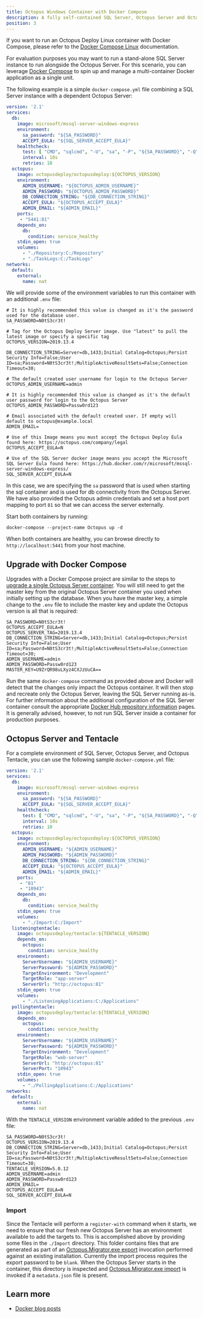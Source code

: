 ```yaml
---
title: Octopus Windows Container with Docker Compose
description: A fully self-contained SQL Server, Octopus Server and Octopus Tentacle can be provisioned through Docker Compose
position: 3
---
```


If you want to run an Octopus Deploy Linux container with Docker Compose, please refer to the [Docker Compose Linux](/docs/installation/octopus-in-container/docker-compose-linux.md) documentation.

For evaluation purposes you may want to run a stand-alone SQL Server instance to run alongside the Octopus Server. For this scenario, you can leverage [Docker Compose](https://docs.docker.com/compose/overview/) to spin up and manage a multi-container Docker application as a single unit.

The following example is a simple `docker-compose.yml` file combining a SQL Server instance with a dependent Octopus Server:

```YAML
version: '2.1'
services:
  db:
    image: microsoft/mssql-server-windows-express
    environment:
      sa_password: "${SA_PASSWORD}"
      ACCEPT_EULA: "${SQL_SERVER_ACCEPT_EULA}"
    healthcheck:
      test: [ "CMD", "sqlcmd", "-U", "sa", "-P", "${SA_PASSWORD}", "-Q", "select 1" ]
      interval: 10s
      retries: 10
  octopus:
    image: octopusdeploy/octopusdeploy:${OCTOPUS_VERSION}
    environment:
      ADMIN_USERNAME: "${OCTOPUS_ADMIN_USERNAME}"
      ADMIN_PASSWORD: "${OCTOPUS_ADMIN_PASSWORD}"
      DB_CONNECTION_STRING: "${DB_CONNECTION_STRING}"
      ACCEPT_EULA: "${OCTOPUS_ACCEPT_EULA}"
      ADMIN_EMAIL: "${ADMIN_EMAIL}"
    ports:
     - "5441:81"
    depends_on:
      db:
        condition: service_healthy
    stdin_open: true
    volumes:
      - "./Repository:C:/Repository"
      - "./TaskLogs:C:/TaskLogs"
networks:
  default:
    external:
      name: nat
```

We will provide some of the environment variables to run this container with an additional `.env` file:

```
# It is highly recommended this value is changed as it's the password used for the database user.
SA_PASSWORD=N0tS3cr3t!

# Tag for the Octopus Deploy Server image. Use "latest" to pull the latest image or specify a specific tag
OCTOPUS_VERSION=2019.13.4

DB_CONNECTION_STRING=Server=db,1433;Initial Catalog=Octopus;Persist Security Info=False;User ID=sa;Password=N0tS3cr3t!;MultipleActiveResultSets=False;Connection Timeout=30;

# The default created user username for login to the Octopus Server
OCTOPUS_ADMIN_USERNAME=admin

# It is highly recommended this value is changed as it's the default user password for login to the Octopus Server
OCTOPUS_ADMIN_PASSWORD=Passw0rd123

# Email associated with the default created user. If empty will default to octopus@example.local
ADMIN_EMAIL=

# Use of this Image means you must accept the Octopus Deploy Eula found here: https://octopus.com/company/legal
OCTOPUS_ACCEPT_EULA=N

# Use of the SQL Server docker image means you accept the Microsoft SQL Server Eula found here: https://hub.docker.com/r/microsoft/mssql-server-windows-express/
SQL_SERVER_ACCEPT_EULA=N
```

In this case, we are specifying the `sa` password that is used when starting the sql container and is used for db connectivity from the Octopus Server. We have also provided the Octopus admin credentials and set a host port mapping to port `81` so that we can access the server externally.

Start both containers by running:

```
docker-compose --project-name Octopus up -d
```

When both containers are healthy, you can browse directly to `http://localhost:5441` from your host machine.

## Upgrade with Docker Compose

Upgrades with a Docker Compose project are similar to the steps to [upgrade a single Octopus Server container](octopus-server-container-windows.md). You will still need to get the master key from the original Octopus Server container you used when initially setting up the database. When you have the master key, a simple change to the `.env` file to include the master key and update the Octopus version is all that is required:

```
SA_PASSWORD=N0tS3cr3t!
OCTOPUS_ACCEPT_EULA=N
OCTOPUS_SERVER_TAG=2019.13.4
DB_CONNECTION_STRING=Server=db,1433;Initial Catalog=Octopus;Persist Security Info=False;User ID=sa;Password=N0tS3cr3t!;MultipleActiveResultSets=False;Connection Timeout=30;
ADMIN_USERNAME=admin
ADMIN_PASSWORD=Passw0rd123
MASTER_KEY=U9ZrQR98uLXyz4CXJzUuCA==
```

Run the same `docker-compose` command as provided above and Docker will detect that the changes only impact the Octopus container. It will then stop and recreate only the Octopus Server, leaving the SQL Server running as-is. For further information about the additional configuration of the SQL Server container consult the appropriate [Docker Hub repository information](https://hub.docker.com/r/microsoft/mssql-server-windows-express/) pages. It is generally advised, however, to not run SQL Server inside a container for production purposes.

## Octopus Server and Tentacle

For a complete environment of SQL Server, Octopus Server, and Octopus Tentacle, you can use the following sample `docker-compose.yml` file:

```yml
version: '2.1'
services:
  db:
    image: microsoft/mssql-server-windows-express
    environment:
      sa_password: "${SA_PASSWORD}"
      ACCEPT_EULA: "${SQL_SERVER_ACCEPT_EULA}"
    healthcheck:
      test: [ "CMD", "sqlcmd", "-U", "sa", "-P", "${SA_PASSWORD}", "-Q", "select 1" ]
      interval: 10s
      retries: 10
  octopus:
    image: octopusdeploy/octopusdeploy:${OCTOPUS_VERSION}
    environment:
      ADMIN_USERNAME: "${ADMIN_USERNAME}"
      ADMIN_PASSWORD: "${ADMIN_PASSWORD}"
      DB_CONNECTION_STRING: "${DB_CONNECTION_STRING}"
      ACCEPT_EULA: "${OCTOPUS_ACCEPT_EULA}"
      ADMIN_EMAIL: "${ADMIN_EMAIL}"
    ports:
     - "81"
     - "10943"
    depends_on:
      db:
        condition: service_healthy
    stdin_open: true
    volumes:
      - "./Import:C:/Import"
  listeningtentacle:
    image: octopusdeploy/tentacle:${TENTACLE_VERSION}
    depends_on:
      octopus:
        condition: service_healthy
    environment:
      ServerUsername: "${ADMIN_USERNAME}"
      ServerPassword: "${ADMIN_PASSWORD}"
      TargetEnvironment: "Development"
      TargetRole: "app-server"
      ServerUrl: "http://octopus:81"
    stdin_open: true
    volumes:
      - "./ListeningApplications:C:/Applications"
  pollingtentacle:
    image: octopusdeploy/tentacle:${TENTACLE_VERSION}
    depends_on:
      octopus:
        condition: service_healthy
    environment:
      ServerUsername: "${ADMIN_USERNAME}"
      ServerPassword: "${ADMIN_PASSWORD}"
      TargetEnvironment: "Development"
      TargetRole: "web-server"
      ServerUrl: "http://octopus:81"
      ServerPort: "10943"
    stdin_open: true
    volumes:
      - "./PollingApplications:C:/Applications"
networks:
  default:
    external:
      name: nat
```

With the `TENTACLE_VERSION` environment variable added to the previous `.env` file:

```
SA_PASSWORD=N0tS3cr3t!
OCTOPUS_VERSION=2019.13.4
DB_CONNECTION_STRING=Server=db,1433;Initial Catalog=Octopus;Persist Security Info=False;User ID=sa;Password=N0tS3cr3t!;MultipleActiveResultSets=False;Connection Timeout=30;
TENTACLE_VERSION=5.0.12
ADMIN_USERNAME=admin
ADMIN_PASSWORD=Passw0rd123
ADMIN_EMAIL=
OCTOPUS_ACCEPT_EULA=N
SQL_SERVER_ACCEPT_EULA=N
```

### Import
Since the Tentacle will perform a `register-with` command when it starts, we need to ensure that our fresh new Octopus Server has an environment available to add the targets to. This is accomplished above by providing some files in the `./Import` directory. This folder contains files that are generated as part of an [Octopus.Migrator.exe export](docs/octopus-rest-api/octopus.migrator.exe-command-line/index.md) invocation performed against an existing installation. Currently the import process requires the export password to be `blank`. When the Octopus Server starts in the container, this directory is inspected and [Octopus.Migrator.exe import](docs/octopus-rest-api/octopus.migrator.exe-command-line/import.md) is invoked if a `metadata.json` file is present.

## Learn more

 - [Docker blog posts](http://octopus.com/blog/tag/docker)
